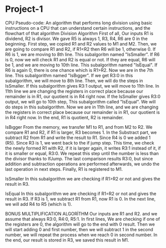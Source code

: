 # Project-1
CPU Pseudo-code: An algorithm that performs long division using basic instructions on a CPU that can understand certain instructions, and the flowchart of that algorithm 
Division Algorithm
First of all, Our inputs R1 is dividend, R2 is divisor. We gave R5 is always 1, R3, R4, R6 are 0 in the beginning. First step, we copied R1 and R2 values to M1 and M2. Then, we are going to compare R1 and R2, if R1<R2 then R6 will be 1, otherwise 0. If R6 is 1, we are moving to 8th line. This subalgoritm named "IsSmaller". If R6 is 0, now we will check R1 and R2 is equal or not. If they are equal, R6 will be 1, and we are moving to 10th line. This subalgorithm named "IsEqual". If R6 is again 0, there is one chance which is R1>R2. Now we are in the 7th line. This subalgorithm named "IsBıgger". If we get R3:0 in this subalgorithm, we will move to 8th line. Then, we will do the steps in IsSmaller. If this subalgorithm gives R3:1 output, we will move to 11th line. In 11th line we are changing the registers in correct place because our remainder is in R1, our quotient is in R4 right now. If the IsSmaller gives R3:0 output, we will go to 10th step, This subalgorithm called "IsEqual". We will do steps in this subalgorithm. Now we are in 11th line, and we are changing the registers in correct place because our remainder is in R1, our quotient is in R4 right now. In the end, R1 is quotient, R2 is remainder.

IsBıgger
From the memory, we transfer M1 to R1, and from M2 to R2. We compare R1 and R2, if R1 is larger, R3 becomes 1. In the Substract part, we subtract R2 from R1 and write the result to R1. Since R4 is 0 we added 1 (R5). Since R3 is 1, we went back to the if jump step. This time, we check the newly formed R1 with R2, if it is larger again, it writes R3:1 instead of it, if it is smaller or equal, R3:0. We repeat this step until the number is less than the divisor thanks to IfJump. The last comparison results R3:0, but since addition and subtraction operations are performed afterwards, we undo the last operation in next steps. Finally, R1 is registered to M1.

IsSmaller
In this subalgorithm we are checking if R1>R2 or not and gives the result in R3.

IsEqual
In this subalgorithm we are checking if R1=R2 or not and gives the result in R3. If R3 is 1, we subtract R1 from R1, now R1 is 0. In the next line, we will add R4 to R5 (which is 1).

BONUS MULTIPLIFICATION ALGORİTHM
Our inputs are R1 and R2. and we assume that always R3:0, R4:0, R5:1. In first lines, We are checking if one of the registers are 0, the algorithm will go to the end with 0 result. Then we will start adding 0 and first number, then we will subtract 1 in the second number, we will repeat the process when we reach 0 in second number. In the end, our result is stored in R3, we saved this result in M1.
